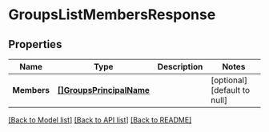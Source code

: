 # GroupsListMembersResponse

## Properties
Name | Type | Description | Notes
------------ | ------------- | ------------- | -------------
**Members** | [**[]GroupsPrincipalName**](GroupsPrincipalName.md) |  | [optional] [default to null]

[[Back to Model list]](../README.md#documentation-for-models) [[Back to API list]](../README.md#documentation-for-api-endpoints) [[Back to README]](../README.md)


